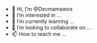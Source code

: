 - 👋 Hi, I’m @Devmamawos
- 👀 I’m interested in ...
- 🌱 I’m currently learning ...
- 💞️ I’m looking to collaborate on ...
- 📫 How to reach me ...

<!---
Devmamawos/Devmamawos is a ✨ special ✨ repository because its `README.md` (this file) appears on your GitHub profile.
You can click the Preview link to take a look at your changes.
--->
